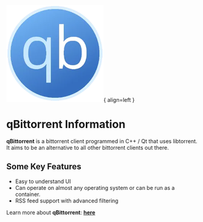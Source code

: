 ![qBittorrent](../assets/images/qbittorrent-logo-256.webp){ align=left }
# **qBittorrent Information**
**qBittorrent** is a bittorrent client programmed in C++ / Qt that uses libtorrent. It aims to be an alternative to all other bittorrent clients out there. 

<div style="clear: both;"></div>


## **Some Key Features**

- Easy to understand UI
- Can operate on almost any operating system or can be run as a container.
- RSS feed support with advanced filtering


Learn more about **qBittorrent**: **[here](https://www.qbittorrent.org//)**